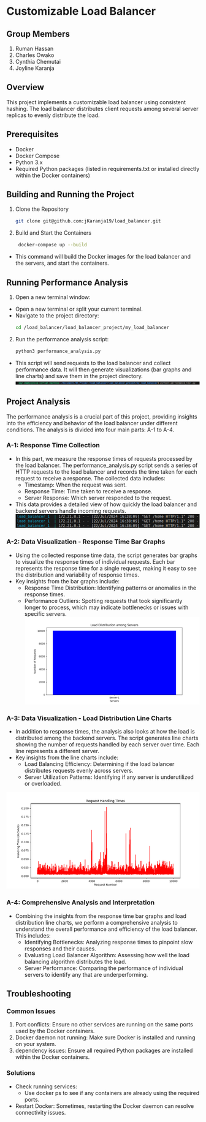 # Customizable Load Balancer

## Group Members
1. Ruman Hassan
2. Charles Owako
3. Cynthia Chemutai
4. Joyline Karanja

## Overview

This project implements a customizable load balancer using consistent hashing. The load balancer distributes client requests among several server replicas to evenly distribute the load.

## Prerequisites
- Docker
- Docker Compose
- Python 3.x
- Required Python packages (listed in requirements.txt or installed directly within the Docker containers)

## Building and Running the Project
1. Clone the Repository

   ```sh 
   git clone git@github.com:jKaranja19/load_balancer.git 
   ```

2. Build and Start the Containers

   ```sh
    docker-compose up --build
    ```

- This command will build the Docker images for the load balancer and the servers, and start the containers.

## Running Performance Analysis
1. Open a new terminal window:
- Open a new terminal or split your current terminal.
- Navigate to the project directory: 
   ```sh
   cd /load_balancer/load_balancer_project/my_load_balancer 
   ```
2. Run the performance analysis script:
   ```sh 
   python3 performance_analysis.py 
   ```
- This script will send requests to the load balancer and collect performance data. It will then generate visualizations (bar graphs and line charts) and save them in the project directory.
![Run Script](./load_balancer_project/my_load_balancer/image.png)

## Project Analysis
The performance analysis is a crucial part of this project, providing insights into the efficiency and behavior of the load balancer under different conditions. The analysis is divided into four main parts: A-1 to A-4.

### A-1: Response Time Collection
- In this part, we measure the response times of requests processed by the load balancer. The performance_analysis.py script sends a series of HTTP requests to the load balancer and records the time taken for each request to receive a response. The collected data includes:
   - Timestamp: When the request was sent.
   - Response Time: Time taken to receive a response.
   - Server Response: Which server responded to the request.
- This data provides a detailed view of how quickly the load balancer and backend servers handle incoming requests.
![Response Time](./load_balancer_project/my_load_balancer/response_time.png)

### A-2: Data Visualization - Response Time Bar Graphs
- Using the collected response time data, the script generates bar graphs to visualize the response times of individual requests. Each bar represents the response time for a single request, making it easy to see the distribution and variability of response times.
- Key insights from the bar graphs include:
   - Response Time Distribution: Identifying patterns or anomalies in the response times.
   - Performance Outliers: Spotting requests that took significantly longer to process, which may indicate bottlenecks or issues with specific servers.
![Response Time Bar Graph](./load_balancer_project/my_load_balancer/bar_graph.png)

### A-3: Data Visualization - Load Distribution Line Charts
- In addition to response times, the analysis also looks at how the load is distributed among the backend servers. The script generates line charts showing the number of requests handled by each server over time. Each line represents a different server.
- Key insights from the line charts include:
   - Load Balancing Efficiency: Determining if the load balancer distributes requests evenly across servers.
   - Server Utilization Patterns: Identifying if any server is underutilized or overloaded.

![Line Chart Response Time Representation](./load_balancer_project/my_load_balancer/line_chart.png)

### A-4: Comprehensive Analysis and Interpretation
- Combining the insights from the response time bar graphs and load distribution line charts, we perform a comprehensive analysis to understand the overall performance and efficiency of the load balancer. This includes:
   - Identifying Bottlenecks: Analyzing response times to pinpoint slow responses and their causes.
   - Evaluating Load Balancer Algorithm: Assessing how well the load balancing algorithm distributes the load.
   - Server Performance: Comparing the performance of individual servers to identify any that are underperforming.

## Troubleshooting
### Common Issues
1. Port conflicts: Ensure no other services are running on the same ports used by the Docker containers.
2. Docker daemon not running: Make sure Docker is installed and running on your system.
3. dependency issues: Ensure all required Python packages are installed within the Docker containers.

### Solutions
- Check running services: 
   - Use docker ps to see if any containers are already using the required ports.
- Restart Docker: Sometimes, restarting the Docker daemon can resolve connectivity issues.
